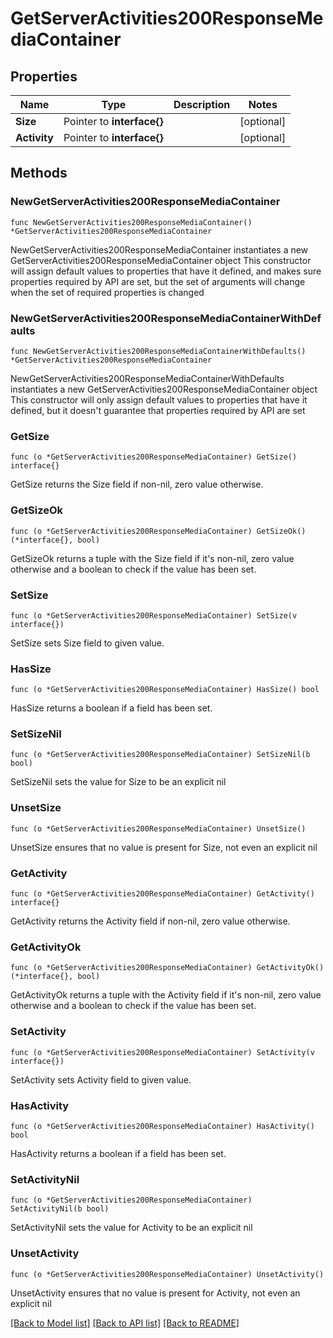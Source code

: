 # GetServerActivities200ResponseMediaContainer

## Properties

Name | Type | Description | Notes
------------ | ------------- | ------------- | -------------
**Size** | Pointer to **interface{}** |  | [optional] 
**Activity** | Pointer to **interface{}** |  | [optional] 

## Methods

### NewGetServerActivities200ResponseMediaContainer

`func NewGetServerActivities200ResponseMediaContainer() *GetServerActivities200ResponseMediaContainer`

NewGetServerActivities200ResponseMediaContainer instantiates a new GetServerActivities200ResponseMediaContainer object
This constructor will assign default values to properties that have it defined,
and makes sure properties required by API are set, but the set of arguments
will change when the set of required properties is changed

### NewGetServerActivities200ResponseMediaContainerWithDefaults

`func NewGetServerActivities200ResponseMediaContainerWithDefaults() *GetServerActivities200ResponseMediaContainer`

NewGetServerActivities200ResponseMediaContainerWithDefaults instantiates a new GetServerActivities200ResponseMediaContainer object
This constructor will only assign default values to properties that have it defined,
but it doesn't guarantee that properties required by API are set

### GetSize

`func (o *GetServerActivities200ResponseMediaContainer) GetSize() interface{}`

GetSize returns the Size field if non-nil, zero value otherwise.

### GetSizeOk

`func (o *GetServerActivities200ResponseMediaContainer) GetSizeOk() (*interface{}, bool)`

GetSizeOk returns a tuple with the Size field if it's non-nil, zero value otherwise
and a boolean to check if the value has been set.

### SetSize

`func (o *GetServerActivities200ResponseMediaContainer) SetSize(v interface{})`

SetSize sets Size field to given value.

### HasSize

`func (o *GetServerActivities200ResponseMediaContainer) HasSize() bool`

HasSize returns a boolean if a field has been set.

### SetSizeNil

`func (o *GetServerActivities200ResponseMediaContainer) SetSizeNil(b bool)`

 SetSizeNil sets the value for Size to be an explicit nil

### UnsetSize
`func (o *GetServerActivities200ResponseMediaContainer) UnsetSize()`

UnsetSize ensures that no value is present for Size, not even an explicit nil
### GetActivity

`func (o *GetServerActivities200ResponseMediaContainer) GetActivity() interface{}`

GetActivity returns the Activity field if non-nil, zero value otherwise.

### GetActivityOk

`func (o *GetServerActivities200ResponseMediaContainer) GetActivityOk() (*interface{}, bool)`

GetActivityOk returns a tuple with the Activity field if it's non-nil, zero value otherwise
and a boolean to check if the value has been set.

### SetActivity

`func (o *GetServerActivities200ResponseMediaContainer) SetActivity(v interface{})`

SetActivity sets Activity field to given value.

### HasActivity

`func (o *GetServerActivities200ResponseMediaContainer) HasActivity() bool`

HasActivity returns a boolean if a field has been set.

### SetActivityNil

`func (o *GetServerActivities200ResponseMediaContainer) SetActivityNil(b bool)`

 SetActivityNil sets the value for Activity to be an explicit nil

### UnsetActivity
`func (o *GetServerActivities200ResponseMediaContainer) UnsetActivity()`

UnsetActivity ensures that no value is present for Activity, not even an explicit nil

[[Back to Model list]](../README.md#documentation-for-models) [[Back to API list]](../README.md#documentation-for-api-endpoints) [[Back to README]](../README.md)


